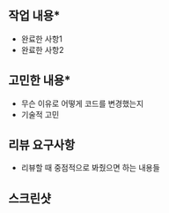 ## 작업 내용*
- 완료한 사항1
- 완료한 사항2
## 고민한 내용*
- 무슨 이유로 어떻게 코드를 변경했는지
- 기술적 고민
## 리뷰 요구사항
- 리뷰할 때 중점적으로 봐줬으면 하는 내용들
## 스크린샷